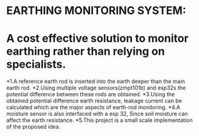 # EARTHING MONITORING SYSTEM:
# A cost effective solution to monitor earthing rather than relying on specialists.

*1.A reference earth rod is inserted into the earth deeper than the main earth rod.
*2.Using multiple  voltage sensors(zmpt101b) and esp32s the potential difference between these rods are obtained.
*3.Using the obtained potential difference earth resistance, leakage current can be calculated which are the major aspects of earth-rod monitoring.
*4.A moisture sensor is also interfaced with a esp 32, Since soil moisture can affect the earth resistance.
*5.This project is a small scale implementation of the proposed idea.
